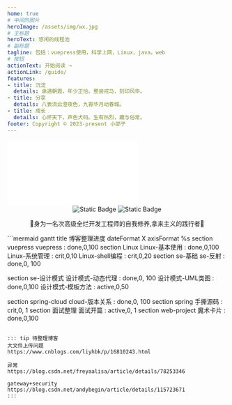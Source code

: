 ```yaml
---
home: true
# 中间的图片
heroImage: /assets/img/wx.jpg
# 主标题
heroText: 悠闲的线程池
# 副标题
tagline: 包括：vuepress使用，科学上网，Linux，java，web
# 按钮
actionText: 开始阅读 →
actionLink: /guide/
features:
- title: 沉淀
  details: 承遇朝霞，年少正恰。整装戎马，刻印风华。
- title: 分享
  details: 八表流云澄夜色，九霄华月动春城。
- title: 成长
  details: 心怀天下，声色犬码。生有热烈，藏与俗常。
footer: Copyright © 2023-present 小邵子
---
```


<iframe src="//player.bilibili.com/player.html?aid=390191459&bvid=BV1id4y1b7zj&cid=893112311&p=1" scrolling="no" border="0" frameborder="no" framespacing="0" allowfullscreen="true"> </iframe>

<center>
<img alt="Static Badge" src="https://img.shields.io/badge/java-%E4%BA%8C%E6%89%8B%E7%A8%8B%E5%BA%8F%E5%91%98%F0%9F%90%92-blue">
<img alt="Static Badge" src="https://img.shields.io/badge/java-CV%E6%94%BB%E5%9F%8E%E7%8B%AE%F0%9F%A6%81-red">

🎉身为一名次高级全烂开发工程师的自我修养,拿来主义的践行者🎉
</center>
```mermaid
gantt
  title 博客整理进度
  dateFormat X
  axisFormat %s
  section vuepress
  vuepress        : done,0,100
  section Linux
  Linux-基本使用    : done,0,100
  Linux-系统管理    : crit,0,10
  Linux-shell编程   : crit,0,20
  section se-基础
  se-反射           :  done,0, 100

  section se-设计模式
  设计模式-动态代理   : done,0, 100
  设计模式-UML类图   : done,0,100
  设计模式-模板方法   : active,0,50


  section spring-cloud
  cloud-版本关系    : done,0, 100
  section spring
  手撕源码          : crit,0, 1
  section 面试整理
  面试开篇          : active,0, 1
  section web-project
  魔术卡片          : done,0,100
```

::: tip 待整理博客
大文件上传问题
https://www.cnblogs.com/liyhbk/p/16810243.html

异常
https://blog.csdn.net/freyaalisa/article/details/78253346

gateway+security
https://blog.csdn.net/andybegin/article/details/115723671
::: 
